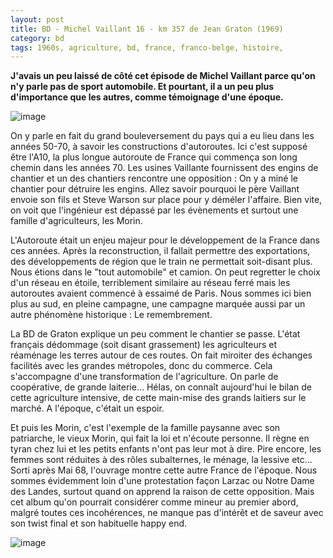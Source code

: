 ```yaml
---
layout: post
title: BD - Michel Vaillant 16 - km 357 de Jean Graton (1969)
category: bd
tags: 1960s, agriculture, bd, france, franco-belge, histoire, 
---
```

**J'avais un peu laissé de côté cet épisode de Michel Vaillant parce qu'on n'y parle pas de sport automobile. Et pourtant, il a un peu plus d'importance que les autres, comme témoignage d'une époque.**

![image](https://filedn.eu/llqi9IBxlYouGRXYG2xlROb/img/2018/km357a.jpg)

On y parle en fait du grand bouleversement du pays qui  a eu lieu dans les années 50-70, à savoir les constructions d'autoroutes.  Ici c'est supposé être l'A10, la plus longue autoroute de France qui  commença son long chemin dans les années 70. Les usines Vaillante fournissent des engins de chantier et un des chantiers rencontre une opposition  : On y a miné le chantier pour détruire les engins. Allez savoir pourquoi le père Vaillant envoie son fils et Steve Warson sur place pour y déméler l'affaire. Bien vite, on voit que l'ingénieur est dépassé par les évènements et surtout une famille d'agriculteurs, les Morin. 

L'Autoroute était un enjeu majeur pour le développement de la France dans ces années. Après la reconstruction, il fallait permettre des exportations, des développements de région que le train ne permettait soit-disant plus. Nous étions dans le "tout automobile" et camion. On peut regretter le choix d'un réseau en étoile, terriblement similaire au réseau ferré mais les autoroutes avaient commencé à essaimé de Paris. Nous sommes ici bien plus au sud, en pleine campagne, une campagne marquée aussi par un autre phénomène historique : Le remembrement. 

La BD de Graton explique un peu comment le chantier se passe. L'état français dédommage (soit disant grassement) les agriculteurs et réaménage les terres autour de ces routes. On fait miroiter des échanges facilités avec les grandes métropoles, donc du commerce. Cela s'accompagne d'une transformation de l'agriculture. On parle de coopérative, de grande laiterie... Hélas, on connaît aujourd'hui le bilan de cette agriculture intensive, de cette main-mise des grands laitiers sur le marché. A l'époque, c'était un espoir. 

Et puis les Morin, c'est l'exemple de la famille paysanne avec son patriarche, le vieux Morin, qui fait la loi et n'écoute personne. Il règne en tyran chez lui et les petits enfants n'ont pas leur mot à dire. Pire encore, les femmes sont réduites à des rôles subalternes, le ménage, la lessive etc... Sorti après Mai 68, l'ouvrage montre cette autre France de l'époque. Nous sommes évidemment loin d'une protestation façon Larzac ou Notre Dame des Landes, surtout quand on apprend la raison de cette opposition. Mais cet album qu'on pourrait considérer comme mineur au premier abord, malgré toutes ces incohérences, ne manque pas d'intérêt et de saveur avec son twist final et son habituelle happy end.

![image](https://filedn.eu/llqi9IBxlYouGRXYG2xlROb/img/2018/km357b.jpg)
